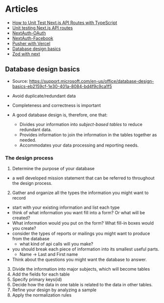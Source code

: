 # Articles

- [How to Unit Test Next.js API Routes with TypeScript](https://www.paigeniedringhaus.com/blog/how-to-unit-test-next-js-api-routes-with-typescript)
- [Unit testing Next.js API routes](https://seanconnolly.dev/unit-testing-nextjs-api-routes)
- [NextAuth-OAuth](https://next-auth.js.org/configuration/providers/oauth)
- [NextAuth-Facebook](https://next-auth.js.org/providers/facebook)
- [Pusher with Vercel](https://vercel.com/guides/deploying-pusher-channels-with-vercel)
- [Database design basics](#database-design-basics)
- [Zod with next](https://giancarlobuomprisco.com/next/protect-next-api-zod)

## Database design basics

- Source: <https://support.microsoft.com/en-us/office/database-design-basics-eb2159cf-1e30-401a-8084-bd4f9c9ca1f5>

- Avoid duplicate/redundant data
- Completeness and correctness is important

- A good database design is, therefore, one that:
  - Divides your information into _subject-based tables_ to reduce redundant data.
  - Provides information to join the information in the tables together as needed.
  - Accommodates your data processing and reporting needs.

### The design process

1. Determine the purpose of your database

- a well developed mission statement that can be referred to throughout the design process.

2. Gather and organize all the types the information you might want to record

- start with your existing information and list each type
- think of what information you want fill into a form? Or what will be created?
- What information would you put on the form? What fill-in boxes would you create?
- consider the types of reports or mailings you might want to produce from the database
  - what kind of api calls will you make?
- you should break each piece of information into its smallest useful parts.
  - Name -> Last and First name
- Think about the questions you might want the database to answer.

3. Divide the information into major subjects, which will become tables
4. Add the fields for each table
5. Specify primary keys(id)
6. Decide how the data in one table is related to the data in other tables.
7. Refine your design by analyzing a sample
8. Apply the normalization rules

